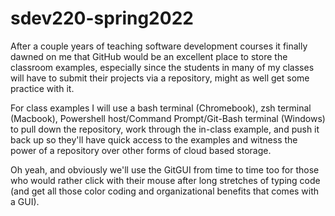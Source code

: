 # sdev220-spring2022
After a couple years of teaching software development courses it finally dawned on me that GitHub would be an excellent place to store the classroom examples, especially since the students in many of my classes will have to submit their projects via a repository, might as well get some practice with it. 

For class examples I will use a bash terminal (Chromebook), zsh terminal (Macbook), Powershell host/Command Prompt/Git-Bash terminal (Windows) to pull down the repository, work through the in-class example, and push it back up so they'll have quick access to the examples and witness the power of a repository over other forms of cloud based storage.

Oh yeah, and obviously we'll use the GitGUI from time to time too for those who would rather click with their mouse after long stretches of typing code (and get all those color coding and organizational benefits that comes with a GUI).


